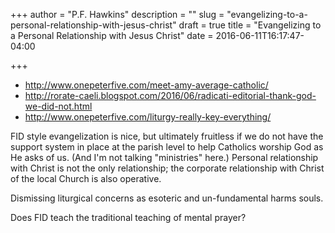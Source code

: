 +++
author = "P.F. Hawkins"
description = ""
slug = "evangelizing-to-a-personal-relationship-with-jesus-christ"
draft = true
title = "Evangelizing to a Personal Relationship with Jesus Christ"
date = 2016-06-11T16:17:47-04:00

+++

- http://www.onepeterfive.com/meet-amy-average-catholic/
- http://rorate-caeli.blogspot.com/2016/06/radicati-editorial-thank-god-we-did-not.html
- http://www.onepeterfive.com/liturgy-really-key-everything/

FID style evangelization is nice, but ultimately fruitless if we do not have the support system in place at the parish level to help Catholics worship God as He asks of us. (And I'm not talking "ministries" here.) Personal relationship with Christ is not the only relationship; the corporate relationship with Christ of the local Church is also operative.

Dismissing liturgical concerns as esoteric and un-fundamental harms souls.

Does FID teach the traditional teaching of mental prayer?